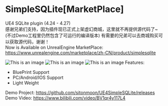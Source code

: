 # SimpleSQLite[MarketPlace] 
UE4 SQLite plugin  (4.24 - 4.27)  <br> 感谢兄弟们支持，因为插件现已正式上架虚幻商城，这里就不再提供源代码了~(不过Demo工程里仍然包含了可运行的编译版本) 有需要的兄弟可以去商城购买可以获取源代码，谢谢！<br> Now is Available on UnrealEngine MarketPlace: <br> https://www.unrealengine.com/marketplace/zh-CN/product/simplesqlite <br>

![This is an image](https://github.com/sitonmoon/UE4SimpleSQLite/blob/main/title.jpg)
![This is an image](https://github.com/sitonmoon/UE4SimpleSQLite/blob/main/Demo1.png)
![This is an image](https://github.com/sitonmoon/UE4SimpleSQLite/blob/main/demo2.jpg)
Features:
- BluePrint Support
- PC/Android/IOS Support
- Light Weight

Demo Project: https://github.com/sitonmoon/UE4SimpleSQLite/releases <br>
Demo Video: https://www.bilibili.com/video/BV1qr4y117L4
